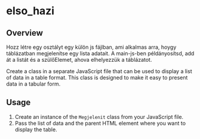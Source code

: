 # elso_hazi


## Overview
Hozz létre egy osztályt egy külön js fájlban, ami alkalmas arra, hoygy táblázatban megjelenítse egy lista adatait. A main-js-ben példányosítsd, add át a listát és a szülőElemet, ahova elhelyezzük a táblázatot.

Create a class in a separate JavaScript file that can be used to display a list of data in a table format. This class is designed to make it easy to present data in a tabular form.

## Usage

1. Create an instance of the `Megjelenit` class from your JavaScript file.
2. Pass the list of data and the parent HTML element where you want to display the table.

